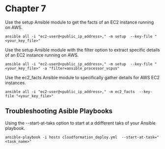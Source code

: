 # Chapter 7

Use the setup Ansible module to get the facts of an EC2 instance running on AWS.
```
ansible all -i "ec2-user@<public_ip_address>," -m setup  --key-file "<your_key_file>"
```
Use the setup Ansible module with the filter option to extract specific details of an EC2 instance running on AWS.
```
ansible all -i "ec2-user@<public_ip_address>," -m setup  --key-file "<your_key_file>" -a "filter=ansible_processor_vcpus"
```
Use the ec2_facts Ansible module to specifically gather details for AWS EC2 instances.
```
ansible all -i "ec2-user@<public_ip_address>," -m ec2_facts  --key-file "<your_key_file>"
```

## Troubleshooting Asible Playbooks
Using the --start-at-taks option to start at a ddifferent taks of your Ansible playbook.
```
ansible-playbook -i hosts cloudformation_deploy.yml  --start-at-task="<task_name>"
```





